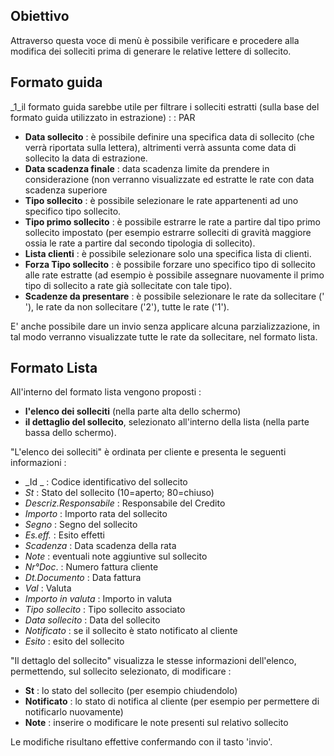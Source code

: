 ## Obiettivo

Attraverso questa voce di menù è possibile verificare e procedere alla modifica dei solleciti prima di generare le relative lettere di sollecito.

## Formato guida
_1_il formato guida sarebbe utile per filtrare i solleciti estratti (sulla base del formato guida utilizzato in estrazione)
 :  : PAR
-  **Data sollecito** :  è possibile definire una specifica data di sollecito (che verrà riportata sulla lettera), altrimenti verrà assunta come data di sollecito la data di estrazione.
-  **Data scadenza finale** :  data scadenza limite da prendere in considerazione (non verranno visualizzate ed estratte le rate con data scadenza superiore
-  **Tipo sollecito** :  è possibile selezionare le rate appartenenti ad uno specifico tipo sollecito.
-  **Tipo primo sollecito** :  è possibile  estrarre le rate a partire dal tipo primo sollecito impostato (per esempio estrarre solleciti di gravità maggiore ossia le rate a partire dal secondo tipologia di sollecito).
-  **Lista clienti** :  è possibile selezionare solo una specifica lista di clienti.
-  **Forza Tipo sollecito** :  è possibile forzare uno specifico tipo di sollecito alle rate estratte (ad esempio è possibile assegnare nuovamente il primo tipo di sollecito a rate già sollecitate con tale tipo).
-  **Scadenze da presentare** :  è possibile selezionare le rate da sollecitare (' '),  le rate da non sollecitare ('2'), tutte le rate ('1').

E' anche possibile dare un invio senza applicare alcuna parzializzazione, in tal modo verranno visualizzate tutte le rate da sollecitare, nel formato lista.

## Formato Lista
All'interno del formato lista vengono proposti : 

-  __l'elenco dei solleciti__ (nella parte alta dello schermo)
-  __il dettaglio del sollecito__,  selezionato all'interno della lista (nella parte bassa dello schermo).

"L'elenco dei solleciti"  è ordinata per cliente e presenta le seguenti informazioni : 

-  _Id _ :  Codice identificativo del sollecito
-  _St_ :  Stato del sollecito (10=aperto; 80=chiuso)
-  _Descriz.Responsabile_ : Responsabile del Credito
-  _Importo_ :  Importo rata del sollecito
-  _Segno_ :  Segno del sollecito
-  _Es.eff._ :  Esito effetti
-  _Scadenza_ :  Data scadenza della rata
-  _Note_ :  eventuali note aggiuntive sul sollecito
-  _Nr°Doc_. :  Numero fattura cliente
-  _Dt.Documento_ :  Data fattura
-  _Val_ :  Valuta
-  _Importo in valuta_ :  Importo in valuta
-  _Tipo sollecito_ :  Tipo sollecito associato
-  _Data sollecito_ :  Data del sollecito
-  _Notificato_ :  se il sollecito è stato notificato al cliente
-  _Esito_ :  esito del sollecito

"Il dettaglo del sollecito" visualizza le stesse informazioni dell'elenco, permettendo, sul sollecito selezionato, di modificare : 

-  **St** :  lo stato del sollecito (per esempio chiudendolo)
-  **Notificato** :  lo stato di notifica al cliente (per esempio per permettere di notificarlo nuovamente)
-  **Note** :  inserire o modificare le note presenti sul relativo sollecito

Le modifiche risultano effettive confermando con il tasto 'invio'.




